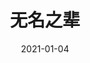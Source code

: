 ---
layout: movie-review
title: 无名之辈
description: >
  黑色幽默喜剧，喜欢任素汐唱的《胡广生》。
category: 电影
img: assets/img/movie/2021/无名之辈.webp
star: 4
date: 2021-01-04
---
